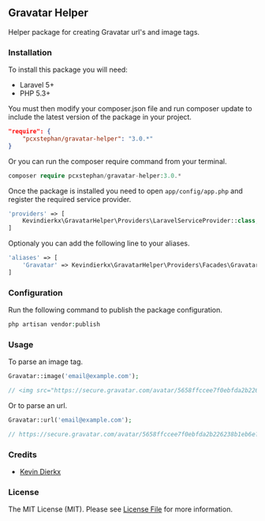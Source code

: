 ## Gravatar Helper

Helper package for creating Gravatar url's and image tags.

### Installation

To install this package you will need:

- Laravel 5+
- PHP 5.3+

You must then modify your composer.json file and run composer update to include the latest version of the package in your project.

```json
"require": {
    "pcxstephan/gravatar-helper": "3.0.*"
}
```

Or you can run the composer require command from your terminal.

```php
composer require pcxstephan/gravatar-helper:3.0.*
```

Once the package is installed you need to open ```app/config/app.php``` and register the required service provider.

```php
'providers' => [
    Kevindierkx\GravatarHelper\Providers\LaravelServiceProvider::class,
]
```

Optionaly you can add the following line to your aliases.

```php
'aliases' => [
    'Gravatar' => Kevindierkx\GravatarHelper\Providers\Facades\Gravatar::class,
]
```

### Configuration

Run the following command to publish the package configuration.

```php
php artisan vendor:publish
```

### Usage

To parse an image tag.

```php
Gravatar::image('email@example.com');

// <img src="https://secure.gravatar.com/avatar/5658ffccee7f0ebfda2b226238b1eb6e?s=80&r=g&d=404">
```

Or to parse an url.

```php
Gravatar::url('email@example.com');

// https://secure.gravatar.com/avatar/5658ffccee7f0ebfda2b226238b1eb6e?s=80&r=g&d=404
```

### Credits

- [Kevin Dierkx](https://github.com/pcxstephan)

### License

The MIT License (MIT). Please see [License File](https://github.com/pcxstephan/gravatar-helper/blob/master/LICENSE) for more information.
